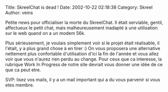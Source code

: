 Title: SkreelChat is dead !
Date: 2002-10-22 02:18:38
Category: Skreel
Author: veins

Petite news pour officialiser la morte du SkreelChat.
Il était serviable, gentil, affectueux le petit chat, mais malheureusement inadapté à une utilisation sur le web quand on a un modem 56k.

Plus sérieusement, je voulais simplement voir si le projet était réalisable, il l'était, y a plus grand chose à en tirer  :)
On vous proposera une alternative nettement plus confortable d'utilisation d'ici la fin de l'année et vous allez voir que vous n'aurez rien perdu au change.
Pour ceux que ca interesse, la rubrique Work In Progress de notre site devrait vous donner une idée de ce que ca peut etre.

SVP: lisez vos mails, il y a un mail important qui a du vous parvenir si vous etes membre.
